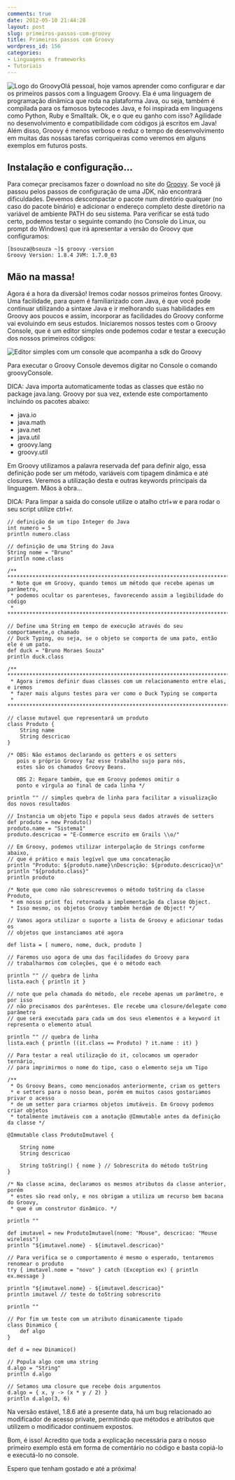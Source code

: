 ```yaml
---
comments: true
date: 2012-05-10 21:44:28
layout: post
slug: primeiros-passos-com-groovy
title: Primeiros passos com Groovy
wordpress_id: 156
categories:
- Linguagens e frameworks
- Tutoriais
---
```


![Logo do Groovy](/wp-content/gallery/groovy/groovy-logo-medium.png)Olá pessoal, hoje vamos aprender como configurar e dar os primeiros passos com a linguagem Groovy. Ela é uma linguagem de programação dinâmica que roda na plataforma Java, ou seja, também é compilada para os famosos bytecodes Java, e foi inspirada em linguagens como Python, Ruby e Smalltalk. Ok, e o que eu ganho com isso? Agilidade no desenvolvimento e compatibilidade com códigos já escritos em Java! 
Além disso, Groovy é menos verboso e reduz o tempo de desenvolvimento em muitas das nossas tarefas corriqueiras como veremos em alguns exemplos em futuros posts.



## Instalação e configuração...



Para começar precisamos fazer o download no site do [Groovy](http://groovy.codehaus.org/Download). Se você já passou pelos passos de configuração de uma JDK, não encontrará dificuldades. Devemos descompactar o pacote num diretório qualquer (no caso do pacote binário) e adicionar o endereço completo deste diretório na variável de ambiente PATH do seu sistema. Para verificar se está tudo certo, podemos testar o seguinte comando (no Console do Linux, ou prompt do Windows) que irá apresentar a versão do Groovy que configuramos:


    
    
    [bsouza@bsouza ~]$ groovy -version
    Groovy Version: 1.8.4 JVM: 1.7.0_03
    



  




## Mão na massa!



Agora é a hora da diversão! Iremos codar nossos primeiros fontes Groovy. Uma facilidade, para quem é familiarizado com Java, é que você pode continuar utilizando a sintaxe Java e ir melhorando suas habilidades em Groovy aos poucos e assim, incorporar as facilidades do Groovy conforme vai evoluindo em seus estudos. 
Iniciaremos nossos testes com o Groovy Console, que é um editor simples onde podemos codar e testar a execução dos nossos primeiros códigos:

![Editor simples com um console que acompanha a sdk do Groovy](/wp-content/gallery/groovy/groovyconsole.png)

Para executar o Groovy Console devemos digitar no Console o comando groovyConsole. 




DICA: Java importa automaticamente todas as classes que estão no package java.lang. Groovy por sua vez, extende este comportamento incluindo os pacotes abaixo:
- java.io
- java.math
- java.net		
- java.util
- groovy.lang
- groovy.util




  


Em Groovy utilizamos a palavra reservada def para definir algo, essa definição pode ser um método, variáveis com tipagem dinâmica e até closures. Veremos a utilização desta e outras keywords principais da linguagem. Mãos à obra...




DICA: Para limpar a saida do console utilize o atalho ctrl+w e para rodar o seu script utilize ctrl+r.




  



    
    
    // definição de um tipo Integer do Java
    int numero = 5
    println numero.class
    
    // definição de uma String do Java
    String nome = "Bruno"
    println nome.class
    
    /** **************************************************************************
     * Note que em Groovy, quando temos um método que recebe apenas um parâmetro,
     * podemos ocultar os parenteses, favorecendo assim a legibilidade do código 
     * ***************************************************************************/
    
    // Define uma String em tempo de execução através do seu comportamente,o chamado 
    // Duck Typing, ou seja, se o objeto se comporta de uma pato, então ele é um pato.
    def duck = "Bruno Moraes Souza"
    println duck.class
    
    /** ****************************************************************************
     * Agora iremos definir duas classes com um relacionamento entre elas, e iremos
     * fazer mais alguns testes para ver como o Duck Typing se comporta
     * *****************************************************************************/
    
    // classe mutavel que representará um produto
    class Produto {        
        String name
        String descricao
    }
    
    /* OBS: Não estamos declarando os getters e os setters
       pois o próprio Groovy faz esse trabalho sujo para nós,
       estes são os chamados Groovy Beans. 
       
       OBS 2: Repare também, que em Groovy podemos omitir o 
       ponto e vírgula ao final de cada linha */
    
    println "" // simples quebra de linha para facilitar a visualização dos novos resultados
    
    // Instancia um objeto Tipo e popula seus dados através de setters
    def produto = new Produto() 
    produto.name = "Sistema1"
    produto.descricao = "E-Commerce escrito em Grails \\o/"
    
    // Em Groovy, podemos utilizar interpolação de Strings conforme abaixo,
    // que é prático e mais legível que uma concatenação
    println "Produto: ${produto.name}\nDescrição: ${produto.descricao}\n"
    println "${produto.class}"
    println produto
    
    /* Note que como não sobrescrevemos o método toString da classe Produto,
     * em nosso print foi retornada a implementação da classe Object. 
     * Isso mesmo, os objetos Groovy também herdam de Object! */
    
    // Vamos agora utilizar o suporte a lista de Groovy e adicionar todas os 
    // objetos que instanciamos até agora
    
    def lista = [ numero, nome, duck, produto ]
    
    // Faremos uso agora de uma das facilidades do Groovy para 
    // trabalharmos com coleções, que é o método each
    
    println "" // quebra de linha
    lista.each { println it }
    
    // note que pela chamada do método, ele recebe apenas um parâmetro, e por isso
    // não precisamos dos parênteses. Ele recebe uma closure/delegate como parâmetro 
    // que será executada para cada um dos seus elementos e a keyword it representa o elemento atual
    
    println "" // quebra de linha
    lista.each { println ((it.class == Produto) ? it.name : it) }
    
    // Para testar a real utilização do it, colocamos um operador ternário, 
    // para imprimirmos o nome do tipo, caso o elemento seja um Tipo
    
    /** 
     * Os Groovy Beans, como mencionados anteriormente, criam os getters
     * e setters para o nosso bean, porém em muitos casos gostariamos privar o acesso
     * de um setter para criarmos objetos imutáveis. Em Groovy podemos criar objetos
     * totalmente imutáveis com a anotação @Immutable antes da definição da classe */
     
    @Immutable class ProdutoImutavel {
    
        String nome
        String descricao
        
        String toString() { nome } // Sobrescrita do método toString
    }
    
    /* Na classe acima, declaramos os mesmos atributos da classe anterior, porém
     * estes são read only, e nos obrigam a utiliza um recurso bem bacana do Groovy,
     * que é um construtor dinâmico. */
    
    println ""
     
    def imutavel = new ProdutoImutavel(nome: "Mouse", descricao: "Mouse wireless")
    println "${imutavel.nome} - ${imutavel.descricao}"
    
    // Para verifica se o comportamento é mesmo o esperado, tentaremos renomear o produto
    try { imutavel.nome = "novo" } catch (Exception ex) { println ex.message }
    
    println "${imutavel.nome} - ${imutavel.descricao}"
    println imutavel // teste do toString sobrescrito
    
    println ""
    
    // Por fim um teste com um atributo dinamicamente tipado
    class Dinamico {
        def algo
    }
    
    def d = new Dinamico()
    
    // Popula algo com uma string
    d.algo = "String"
    println d.algo
    
    // Setamos uma closure que recebe dois argumentos
    d.algo = { x, y -> (x * y / 2) }
    println d.algo(3, 6)
    
    



  





Na versão estável, 1.8.6 até a presente data, há um bug relacionado ao modificador de acesso private, permitindo que métodos e atributos que utilizem o modificador continuem expostos.




  


Bom, é isso! Acredito que toda a explicação necessária para o nosso primeiro exemplo está em forma de comentário no código e basta copiá-lo e executá-lo no console.

Espero que tenham gostado e até a próxima!
